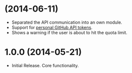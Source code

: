 #  (2014-06-11)

  * Separated the API communication into an own module.
  * Support for [personal GitHub API tokens](https://github.com/settings/tokens/new).
  * Shows a warning if the user is about to hit the quota limit.

# 1.0.0 (2014-05-21)

* Initial Release. Core functionality.